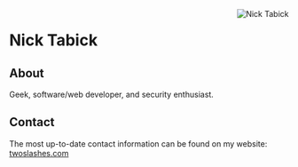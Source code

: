 <img src="https://media.publit.io/file/ntAvatars/Sketch-Steve-Large-Square.jpg" align="right" alt="Nick Tabick" />

# Nick Tabick

## About

Geek, software/web developer, and security enthusiast.

## Contact

The most up-to-date contact information can be found on my website: [twoslashes.com](https://www.twoslashes.com/contact)